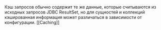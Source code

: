 Кэш запросов обычно содержит те же данные, которые считываются из исходных запросов JDBC ResultSet, но для сущностей и коллекций кэшированная информация может различаться в зависимости от конфигурации.
[[Caching]]